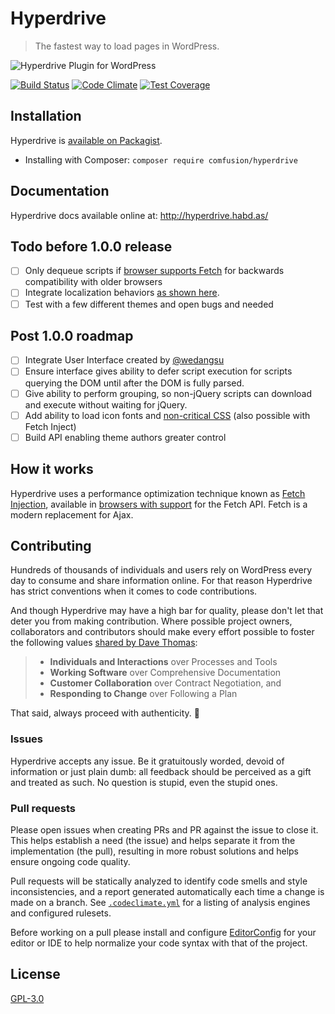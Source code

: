 # Hyperdrive

> The fastest way to load pages in WordPress.

![Hyperdrive Plugin for WordPress](https://github.com/comfusion/hyperdrive/blob/master/logo.png)

[![Build Status](https://travis-ci.org/comfusion/hyperdrive.svg?branch=master)](https://travis-ci.org/comfusion/hyperdrive)
[![Code Climate](https://codeclimate.com/github/comfusion/hyperdrive/badges/gpa.svg)](https://codeclimate.com/github/comfusion/hyperdrive)
[![Test Coverage](https://codeclimate.com/github/comfusion/hyperdrive/badges/coverage.svg)](https://codeclimate.com/github/comfusion/hyperdrive)

## Installation

Hyperdrive is [available on Packagist](https://packagist.org/packages/comfusion/hyperdrive).

- Installing with Composer: `composer require comfusion/hyperdrive`

## Documentation

Hyperdrive docs available online at:
http://hyperdrive.habd.as/

## Todo before 1.0.0 release

- [ ] Only dequeue scripts if [browser supports Fetch](http://caniuse.com/#search=fetch) for backwards compatibility with older browsers
- [ ] Integrate localization behaviors [as shown here](https://gist.github.com/jhabdas/64e8380010e43a526fb9c9ee511fad17#file-functions-php-L507).
- [ ] Test with a few different themes and open bugs and needed

## Post 1.0.0 roadmap

- [ ] Integrate User Interface created by [@wedangsu](https://github.com/wedangsusu)
- [ ] Ensure interface gives ability to defer script execution for scripts querying the DOM until after the DOM is fully parsed.
- [ ] Give ability to perform grouping, so non-jQuery scripts can download and execute without waiting for jQuery.
- [ ] Add ability to load icon fonts and [non-critical CSS](https://gist.github.com/scottjehl/87176715419617ae6994) (also possible with Fetch Inject)
- [ ] Build API enabling theme authors greater control

## How it works

Hyperdrive uses a performance optimization technique known as [Fetch Injection](https://hackcabin.com/post/managing-async-dependencies-javascript/), available in [browsers with support](http://caniuse.com/#search=fetch) for the Fetch API. Fetch is a modern replacement for Ajax.

## Contributing

Hundreds of thousands of individuals and users rely on WordPress every day to consume and share information online. For that reason Hyperdrive has strict conventions when it comes to code contributions.

And though Hyperdrive may have a high bar for quality, please don't let that deter you from making contribution. Where possible project owners, collaborators and contributors should make every effort possible to foster the following values [shared by Dave Thomas](https://pragdave.me/blog/2014/03/04/time-to-kill-agile.html):

> - **Individuals and Interactions** over Processes and Tools
> - **Working Software** over Comprehensive Documentation
> - **Customer Collaboration** over Contract Negotiation, and
> - **Responding to Change** over Following a Plan

That said, always proceed with authenticity. :saxophone:

### Issues

Hyperdrive accepts any issue. Be it gratuitously worded, devoid of information or just plain dumb: all feedback should be perceived as a gift and treated as such. No question is stupid, even the stupid ones.

### Pull requests

Please open issues when creating PRs and PR against the issue to close it. This helps establish a need (the issue) and helps separate it from the implementation (the pull), resulting in more robust solutions and helps ensure ongoing code quality.

Pull requests will be statically analyzed to identify code smells and style inconsistencies, and a report generated automatically each time a change is made on a branch. See [`.codeclimate.yml`](https://github.com/comfusion/hyperdrive/blob/master/.codeclimate.yml) for a listing of analysis engines and configured rulesets.

Before working on a pull please install and configure [EditorConfig](http://editorconfig.org/) for your editor or IDE to help normalize your code syntax with that of the project.

## License

[GPL-3.0](https://opensource.org/licenses/GPL-3.0)
